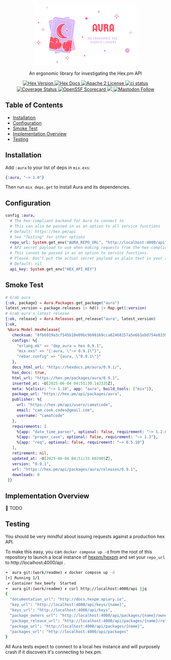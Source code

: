 <p align="center">
  <picture>
    <source media="(prefers-color-scheme: dark)" srcset="https://raw.githubusercontent.com/camatcode/aura/refs/heads/main/assets/aura-logo-dark.png">
    <source media="(prefers-color-scheme: light)" srcset="https://raw.githubusercontent.com/camatcode/aura/refs/heads/main/assets/aura-logo-light.png">
    <img alt="aura logo" src="https://raw.githubusercontent.com/camatcode/aura/refs/heads/main/assets/aura-logo-light.png" width="320">
  </picture>
</p>

<p align="center" id="top">
  An ergonomic library for investigating the Hex.pm API
</p>

<p align="center">
  <a href="https://hex.pm/packages/aura">
    <img alt="Hex Version" src="https://img.shields.io/hexpm/v/aura.svg">
  </a>
  <a href="https://hexdocs.pm/aura">
    <img alt="Hex Docs" src="http://img.shields.io/badge/hex.pm-docs-green.svg?style=flat">
  </a>
  <a href="https://opensource.org/licenses/Apache-2.0">
    <img alt="Apache 2 License" src="https://img.shields.io/hexpm/l/aura">
  </a>
  <a href="https://github.com/camatcode/aura/actions?query=branch%3Amain++">
    <img alt="ci status" src="https://github.com/camatcode/aura/workflows/ci/badge.svg">
  </a>
  <a href='https://coveralls.io/github/camatcode/aura?branch=main'>
    <img src='https://coveralls.io/repos/github/camatcode/aura/badge.svg?branch=main' alt='Coverage Status' />
  </a>
  <a href="https://scorecard.dev/viewer/?uri=github.com/camatcode/aura" target="_blank" rel="noopener noreferrer">
    <img alt="OpenSSF Scorecard" src="https://api.scorecard.dev/projects/github.com/camatcode/aura/badge">
  </a>
  <a href="https://www.bestpractices.dev/projects/10689">
    <img src="https://www.bestpractices.dev/projects/10689/badge">
  </a> 
  <a href="https://mastodon.social/@scrum_log" target="_blank" rel="noopener noreferrer">
    <img alt="Mastodon Follow" src="https://img.shields.io/badge/mastodon-%40scrum__log%40mastodon.social-purple?color=6364ff">
  </a>
</p>

## Table of Contents

- [Installation](#installation)
- [Configuration](#configuration)
- [Smoke Test](#smoke-test)
- [Implementation Overview](#implementation-overview)
- [Testing](#testing)

## Installation

Add `:aura` to your list of deps in `mix.exs`:

```elixir
{:aura, "~> 1.0"}
```

Then run `mix deps.get` to install Aura and its dependencies.

## Configuration

```elixir
config :aura,
  # The hex-compliant backend for Aura to connect to
  # This can also be passed in as an option to all service functions
  # Default: https://hex.pm/api
  # See "Testing" for other options
  repo_url: System.get_env("AURA_REPO_URL", "http://localhost:4000/api"),
  # API secret payload to use when making requests from the hex-compliant backend
  # This cannot be passed in as an option to service functions.
  # Please: Don't put the actual secret payload as plain text in your code.
  # Default: nil
  api_key: System.get_env("HEX_API_KEY")

```

## Smoke Test

```elixir
# Grab aura
{:ok, package} = Aura.Packages.get_package("aura")
latest_version = package.releases |> hd() |> Map.get(:version)
# Grab aura's latest release
{:ok, release} = Aura.Releases.get_release("aura", latest_version)
{:ok,
 %Aura.Model.HexRelease{
   checksum: "8fb6919a3cf545b10e09bc9b98169cca82468157a5e6b1ebd754e833934b02dd",
   configs: %{
     "erlang.mk" => "dep_aura = hex 0.9.1",
     "mix.exs" => "{:aura, \"~> 0.9.1\"}",
     "rebar.config" => "{aura, \"0.9.1\"}"
   },
   docs_html_url: "https://hexdocs.pm/aura/0.9.1/",
   has_docs: true,
   html_url: "https://hex.pm/packages/aura/0.9.1",
   inserted_at: ~U[2025-06-04 04:51:30.142335Z],
   meta: %{elixir: "~> 1.18", app: "aura", build_tools: ["mix"]},
   package_url: "https://hex.pm/api/packages/aura",
   publisher: %{
     url: "https://hex.pm/api/users/camatcode",
     email: "cam.cook.codes@gmail.com",
     username: "camatcode"
   },
   requirements: [
     %{app: "date_time_parser", optional: false, requirement: "~> 1.2.0"},
     %{app: "proper_case", optional: false, requirement: "~> 1.3"},
     %{app: "req", optional: false, requirement: "~> 0.5.10"}
   ],
   retirement: nil,
   updated_at: ~U[2025-06-04 04:51:33.602905Z],
   version: "0.9.1",
   url: "https://hex.pm/api/packages/aura/releases/0.9.1",
   downloads: 0
 }}
```

## Implementation Overview

🚧 TODO

## Testing

You should be very mindful about issuing requests against a production hex API.

To make this easy, you can `docker compose up -d` from the root of this repository to launch a local instance
of [hexpm/hexpm](https://github.com/camatcode/hex_tiny?tab=readme-ov-file#hex_beefy) and set your `repo_url`
to http://localhost:4000/api .

```bash
➜  aura git:(work/readme) ✗ docker compose up -d
[+] Running 1/1
 ✔ Container hex_beefy  Started                                                                                  0.1s 
➜  aura git:(work/readme) ✗ curl http://localhost:4000/api |jq
{
  "documentation_url": "http://docs.hexpm.apiary.io",
  "key_url": "http://localhost:4000/api/keys/{name}",
  "keys_url": "http://localhost:4000/api/keys",
  "package_owners_url": "http://localhost:4000/api/packages/{name}/owners",
  "package_release_url": "http://localhost:4000/api/packages/{name}/releases/{version}",
  "package_url": "http://localhost:4000/api/packages/{name}",
  "packages_url": "http://localhost:4000/api/packages"
}
```

All Aura tests expect to connect to a local hex instance and will purposely crash if it discovers it's connecting
to hex.pm.